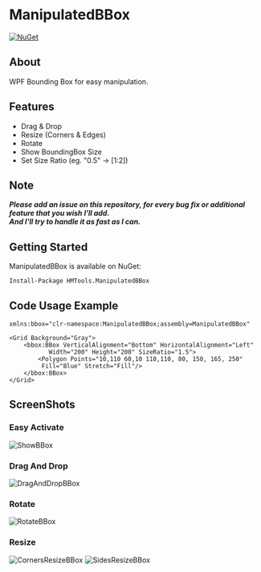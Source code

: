 

# ManipulatedBBox
[![NuGet](https://img.shields.io/nuget/v/HMTools.ManipulatedBBox.svg)](https://www.nuget.org/packages/HMTools.ManipulatedBBox)

## About
WPF Bounding Box for easy manipulation.

## Features
- Drag & Drop
- Resize (Corners & Edges)
- Rotate
- Show BoundingBox Size
- Set Size Ratio (eg. "0.5" -> [1:2])

## Note
***Please add an issue on this repository, for every bug fix or additional feature that you wish I'll add.</br>
And I'll try to handle it as fast as I can.***

## Getting Started
ManipulatedBBox is available on NuGet:
```
Install-Package HMTools.ManipulatedBBox
```

## Code Usage Example

    xmlns:bbox="clr-namespace:ManipulatedBBox;assembly=ManipulatedBBox"

	<Grid Background="Gray">
        <bbox:BBox VerticalAlignment="Bottom" HorizontalAlignment="Left"
               Width="200" Height="200" SizeRatio="1.5">
            <Polygon Points="10,110 60,10 110,110, 80, 150, 165, 250"
             Fill="Blue" Stretch="Fill"/>
        </bbox:BBox>
    </Grid>

## ScreenShots
### Easy Activate
![ShowBBox](https://user-images.githubusercontent.com/42064794/107525655-bab0b300-6bbf-11eb-9b8a-dd8d1888d9b9.gif)


### Drag And Drop
![DragAndDropBBox](https://user-images.githubusercontent.com/42064794/107525801-df0c8f80-6bbf-11eb-9bfe-11aac6c7877e.gif)

### Rotate
![RotateBBox](https://user-images.githubusercontent.com/42064794/107525846-eb90e800-6bbf-11eb-8a51-06e2ca61e3cc.gif)

### Resize
![CornersResizeBBox](https://user-images.githubusercontent.com/42064794/107525740-d0be7380-6bbf-11eb-9b91-6c89d77b1096.gif)
![SidesResizeBBox](https://user-images.githubusercontent.com/42064794/107525906-f9df0400-6bbf-11eb-80b7-10120fc9404c.gif)
